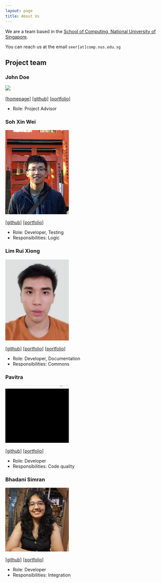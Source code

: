 ```yaml
---
layout: page
title: About Us
---
```


We are a team based in the [School of Computing, National University of Singapore](http://www.comp.nus.edu.sg).

You can reach us at the email `seer[at]comp.nus.edu.sg`

## Project team

### John Doe

<img src="images/johndoe.png" width="200px">

[[homepage](http://www.comp.nus.edu.sg/~damithch)]
[[github](https://github.com/johndoe)]
[[portfolio](team/johndoe.md)]

* Role: Project Advisor

### Soh Xin Wei

<img src="images/xinwei.PNG" width="200px">

[[github](http://github.com/xiinweii98)]
[[portfolio](team/xinwei.md)]

* Role: Developer, Testing
* Responsibilities: Logic

### Lim Rui Xiong

<img src="images/ruixiong.png" width="200px">

[[github](http://github.com/RuiXiong2211)] [[portfolio](team/RuiXiong2211)]
[[portfolio](team/ruixiong.md)]

* Role: Developer, Documentation
* Responsibilities: Commons

### Pavitra

<img src="images/pavz02.png" width="200px">

[[github](http://github.com/pavz02)]
[[portfolio](team/pavz02.md)]

* Role: Developer
* Responsibilities: Code quality

### Bhadani Simran

<img src="images/simran-bhadani3.png" width="200px">

[[github](http://github.com/simran-bhadani3)]
[[portfolio](team/simran-bhadani3)]

* Role: Developer
* Responsibilities: Integration
